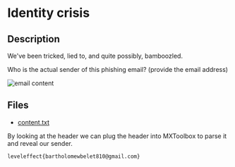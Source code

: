 # Identity crisis

## Description

We've been tricked, lied to, and quite possibly, bamboozled.

Who is the actual sender of this phishing email? (provide the email address)

<img alt="email content" style="object-fit: contain; max-width: 100%; height: auto" src="/files/0809fce91e993b2fb3d1e604f7670114/content.png" />

## Files

* [content.txt](files/content.txt)



By looking at the header we can plug the header into MXToolbox to parse it and reveal our sender.



```
leveleffect{bartholomewbelet810@gmail.com}
```


